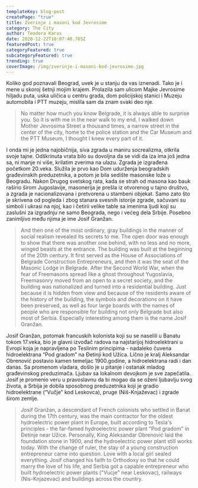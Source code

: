 ```yaml
---
templateKey: blog-post
createPage: "true"
title: Zverinje i masoni kod Jevrosime
category: The City
author: Teodora Karas
date: 2020-12-22T10:07:40.765Z
featuredPost: true
categoryFeatured: true
subcategoryFeatured: true
trending: true
coverImage: /img/zverinje-i-masoni-kod-jevrosime.jpg
---
```

Koliko god poznavali Beograd, uvek je u stanju da vas iznenadi. Tako je i mene u skoroj šetnji mojim krajem. Prolazila sam ulicom Majke Jevrosime hiljadu puta, uska uličica u centru grada, dom policijskoj stanici i Muzeju automobila i PTT muzeju, mislila sam da znam svaki deo nje.

> No matter how much you know Belgrade, it is always able to surprise you. So it is with me in the near walk to my end. I walked down Mother Jevrosima Street a thousand times, a narrow street in the center of the city, home to the police station and the Car Museum and the PTT Museum, I thought I knew every part of it.

I onda mi je jedna najobičnija, siva zgrada u maniru socrealizma, otkrila svoje tajne. Odškrinuta vrata bilo su dovoljna da se vidi da iza ima još jedna sa, ni manje ni više, krilatim zverima na ulazu. Zgrada je izgrađena početkom 20.veka. Služila je prvo kao Dom udurženja beogradskih građevinskih preduzetnika, a potom je bila sedište masonske lože u Beogradu. Nakon Drugog svetskog rata, kada se strah od masona kao bauk raširio širom Jugoslavije, masonerija je prešla iz otvorenog u tajno društvo, a zgrada je nacionalizovana i pretvorena u stambeni objekat. Samo zato što je skrivena od pogleda i zbog stanara svesnih istorije zgrade, sačuvani su simboli i ukrasi na njoj, kao i četirii velike table sa imenima ljudi koji su zaslušni za izgradnju ne samo Beograda, nego i većeg dela Srbije. Posebno zanimljivo među njima je ime Josif Granžan.

> And then one of the most ordinary, gray buildings in the manner of social realism revealed its secrets to me. The open door was enough to show that there was another one behind, with no less and no more, winged beasts at the entrance. The building was built at the beginning of the 20th century. It first served as the House of Associations of Belgrade Construction Entrepreneurs, and then it was the seat of the Masonic Lodge in Belgrade. After the Second World War, when the fear of Freemasons spread like a ghost throughout Yugoslavia, Freemasonry moved from an open to a secret society, and the building was nationalized and turned into a residential building. Just because it is hidden from view and because of the residents aware of the history of the building, the symbols and decorations on it have been preserved, as well as four large boards with the names of people who are responsible for building not only Belgrade but also most of Serbia. Especially interesting among them is the name Josif Granžan.

Josif Granžan, potomak francuskih kolonista koji su se naselili u Banatu tokom 17.veka, bio je glavni izvođač ​radova na najstarijoj hidroelektrani u Evropi koja je napravljena po Teslinim principima - nadaleko čuvena hidroelektrana “Pod gradom” na Đetinji kod Užica. Lično je kralj Aleksandar Obrenović postavio kamen temeljac 1900.godine, a hidroelektrana radi i dan danas. Sa promenom vladara, došlo je u pitanje i ostanak mladog građevinskog preduzimača. Ljubav sa lokalnom devojkom je sve zapečatila. Josif je promenio veru u pravoslavnu da bi mogao da se oženi ljubavlju svog života, a Srbija je dobila sposobnog preduzetnika koji je gradio hidroelektrane (“Vučje” kod Leskovca), pruge (Niš-Knjaževac) i zgrade širom zemlje.

> Josif Granžan, a descendant of French colonists who settled in Banat during the 17th century, was the main contractor for the oldest hydroelectric power plant in Europe, built according to Tesla's principles - the far-famed hydroelectric power plant "Pod gradom" in Đetinje near Užice. Personally, King Aleksandar Obrenović laid the foundation stone in 1900, and the hydroelectric power plant still works today. With the change of ruler, the stay of a young construction entrepreneur came into question. Love with a local girl sealed everything. Josif changed his faith to Orthodoxy so that he could marry the love of his life, and Serbia got a capable entrepreneur who built hydroelectric power plants ("Vucje" near Leskovac), railways (Nis-Knjazevac) and buildings across the country.